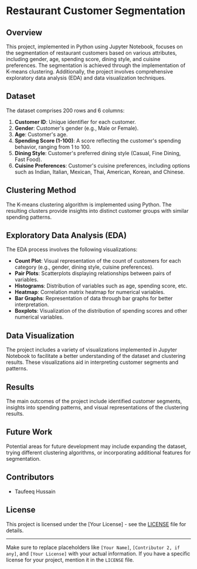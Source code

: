 # Restaurant Customer Segmentation

## Overview

This project, implemented in Python using Jupyter Notebook, focuses on the segmentation of restaurant customers based on various attributes, including gender, age, spending score, dining style, and cuisine preferences. The segmentation is achieved through the implementation of K-means clustering. Additionally, the project involves comprehensive exploratory data analysis (EDA) and data visualization techniques.

## Dataset

The dataset comprises 200 rows and 6 columns:

1. **Customer ID**: Unique identifier for each customer.
2. **Gender**: Customer's gender (e.g., Male or Female).
3. **Age**: Customer's age.
4. **Spending Score (1-100)**: A score reflecting the customer's spending behavior, ranging from 1 to 100.
5. **Dining Style**: Customer's preferred dining style (Casual, Fine Dining, Fast Food).
6. **Cuisine Preferences**: Customer's cuisine preferences, including options such as Indian, Italian, Mexican, Thai, American, Korean, and Chinese.

## Clustering Method

The K-means clustering algorithm is implemented using Python. The resulting clusters provide insights into distinct customer groups with similar spending patterns.

## Exploratory Data Analysis (EDA)

The EDA process involves the following visualizations:

- **Count Plot**: Visual representation of the count of customers for each category (e.g., gender, dining style, cuisine preferences).
- **Pair Plots**: Scatterplots displaying relationships between pairs of variables.
- **Histograms**: Distribution of variables such as age, spending score, etc.
- **Heatmap**: Correlation matrix heatmap for numerical variables.
- **Bar Graphs**: Representation of data through bar graphs for better interpretation.
- **Boxplots**: Visualization of the distribution of spending scores and other numerical variables.

## Data Visualization

The project includes a variety of visualizations implemented in Jupyter Notebook to facilitate a better understanding of the dataset and clustering results. These visualizations aid in interpreting customer segments and patterns.


## Results

The main outcomes of the project include identified customer segments, insights into spending patterns, and visual representations of the clustering results.

## Future Work

Potential areas for future development may include expanding the dataset, trying different clustering algorithms, or incorporating additional features for segmentation.

## Contributors

- Taufeeq Hussain

## License

This project is licensed under the [Your License] - see the [LICENSE](LICENSE) file for details.

--- 

Make sure to replace placeholders like `[Your Name]`, `[Contributor 2, if any]`, and `[Your License]` with your actual information. If you have a specific license for your project, mention it in the `LICENSE` file.
